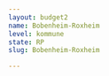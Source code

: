 ```yaml
---
layout: budget2
name: Bobenheim-Roxheim
level: kommune
state: RP
slug: Bobenheim-Roxheim

---
```



